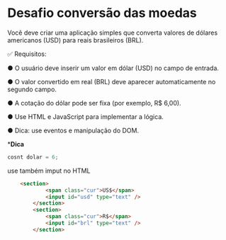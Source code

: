 # Desafio conversão das moedas

Você deve criar uma aplicação simples que converta valores de dólares americanos (USD) para reais brasileiros (BRL).

✅ Requisitos:

● O usuário deve inserir um valor em dólar (USD) no campo de entrada.

● O valor convertido em real (BRL) deve aparecer automaticamente no segundo campo.

● A cotação do dólar pode ser fixa (por exemplo, R$ 6,00).

● Use HTML e JavaScript para implementar a lógica.

● Dica: use eventos e manipulação do DOM. 

***Dica**

```js
cosnt dolar = 6;

```

use também imput no HTML 

```html
    <section>
            <span class="cur">US$</span>
            <input id="usd" type="text" />
        </section>
        <section>
            <span class="cur">R$</span>
            <input id="brl" type="text" />
        </section>
```